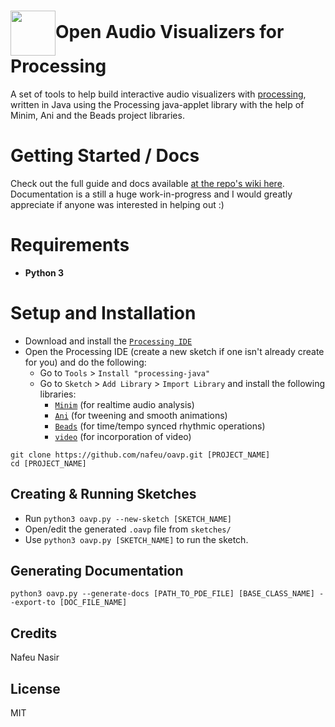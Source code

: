 <h1><img src="http://phrakture.com/images/github/oavp-icon-updated.png" width="72" height="72" valign="middle"/>Open Audio Visualizers for Processing</h1>

A set of tools to help build interactive audio visualizers with [processing](https://processing.org), written in Java using the Processing java-applet library with the help of Minim, Ani and the Beads project libraries.

# Getting Started / Docs

Check out the full guide and docs available [at the repo's wiki here](https://github.com/nafeu/oavp/wiki). Documentation is a still a huge work-in-progress and I would greatly appreciate if anyone was interested in helping out :)

# Requirements

- **Python 3**

# Setup and Installation

- Download and install the [`Processing IDE`](https://processing.org/download/)
- Open the Processing IDE (create a new sketch if one isn't already create for you) and do the following:
  - Go to `Tools` > `Install "processing-java"`
  - Go to `Sketch` > `Add Library` > `Import Library` and install the following libraries:
    - [`Minim`](https://github.com/ddf/Minim) (for realtime audio analysis)
    - [`Ani`](https://github.com/b-g/Ani) (for tweening and smooth animations)
    - [`Beads`](https://github.com/orsjb/beads) (for time/tempo synced rhythmic operations)
    - [`video`](https://github.com/processing/processing-video) (for incorporation of video)

```
git clone https://github.com/nafeu/oavp.git [PROJECT_NAME]
cd [PROJECT_NAME]
```

## Creating & Running Sketches

- Run `python3 oavp.py --new-sketch [SKETCH_NAME]`
- Open/edit the generated `.oavp` file from `sketches/`
- Use `python3 oavp.py [SKETCH_NAME]` to run the sketch.

## Generating Documentation

```
python3 oavp.py --generate-docs [PATH_TO_PDE_FILE] [BASE_CLASS_NAME] --export-to [DOC_FILE_NAME]
```

## Credits

Nafeu Nasir

## License

MIT
